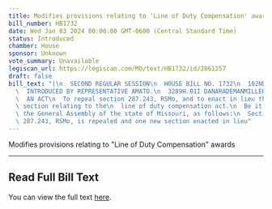 ```yaml
---
title: Modifies provisions relating to 'Line of Duty Compensation' awards
bill_number: HB1732
date: Wed Jan 03 2024 00:00:00 GMT-0600 (Central Standard Time)
status: Introduced
chamber: House
sponsor: Unknown
vote_summary: Unavailable
legiscan_url: https://legiscan.com/MO/text/HB1732/id/2861257
draft: false
bill_text: "|\n  SECOND REGULAR SESSION\n  HOUSE BILL NO. 1732\n  102ND GENERAL ASSEMBLY\n\
  \  INTRODUCED BY REPRESENTATIVE AMATO.\n  3289H.01I DANARADEMANMILLER,ChiefClerk\n\
  \  AN ACT\n  To repeal section 287.243, RSMo, and to enact in lieu thereof one new\
  \ section relating to the\n  line of duty compensation act.\n  Be it enacted by\
  \ the General Assembly of the state of Missouri, as follows:\n  Section A. Section\
  \ 287.243, RSMo, is repealed and one new section enacted in lieu"
---
```

Modifies provisions relating to "Line of Duty Compensation" awards

---

## Read Full Bill Text

You can view the full text [here](https://legiscan.com/MO/text/HB1732/id/2861257).

